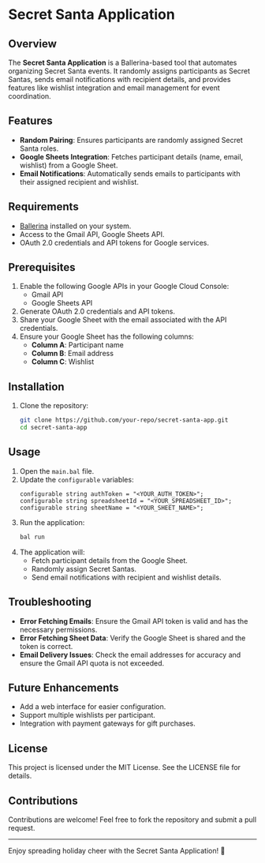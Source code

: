 # Secret Santa Application

## Overview
The **Secret Santa Application** is a Ballerina-based tool that automates organizing Secret Santa events. It randomly assigns participants as Secret Santas, sends email notifications with recipient details, and provides features like wishlist integration and email management for event coordination.

## Features
- **Random Pairing**: Ensures participants are randomly assigned Secret Santa roles.
- **Google Sheets Integration**: Fetches participant details (name, email, wishlist) from a Google Sheet.
- **Email Notifications**: Automatically sends emails to participants with their assigned recipient and wishlist.

## Requirements
- [Ballerina](https://ballerina.io) installed on your system.
- Access to the Gmail API, Google Sheets API.
- OAuth 2.0 credentials and API tokens for Google services.

## Prerequisites
1. Enable the following Google APIs in your Google Cloud Console:
   - Gmail API
   - Google Sheets API
2. Generate OAuth 2.0 credentials and API tokens.
3. Share your Google Sheet with the email associated with the API credentials.
4. Ensure your Google Sheet has the following columns:
   - **Column A**: Participant name
   - **Column B**: Email address
   - **Column C**: Wishlist

## Installation
1. Clone the repository:
   ```bash
   git clone https://github.com/your-repo/secret-santa-app.git
   cd secret-santa-app
   ```

## Usage

1. Open the `main.bal` file.
2. Update the `configurable` variables:
   ```ballerina
   configurable string authToken = "<YOUR_AUTH_TOKEN>";
   configurable string spreadsheetId = "<YOUR_SPREADSHEET_ID>";
   configurable string sheetName = "<YOUR_SHEET_NAME>";
   ```
3. Run the application:
   ```bash
   bal run
   ```
4. The application will:
   - Fetch participant details from the Google Sheet.
   - Randomly assign Secret Santas.
   - Send email notifications with recipient and wishlist details.

## Troubleshooting
- **Error Fetching Emails**: Ensure the Gmail API token is valid and has the necessary permissions.
- **Error Fetching Sheet Data**: Verify the Google Sheet is shared and the token is correct.
- **Email Delivery Issues**: Check the email addresses for accuracy and ensure the Gmail API quota is not exceeded.

## Future Enhancements
- Add a web interface for easier configuration.
- Support multiple wishlists per participant.
- Integration with payment gateways for gift purchases.

## License
This project is licensed under the MIT License. See the LICENSE file for details.

## Contributions
Contributions are welcome! Feel free to fork the repository and submit a pull request.

---
Enjoy spreading holiday cheer with the Secret Santa Application! 🎅


